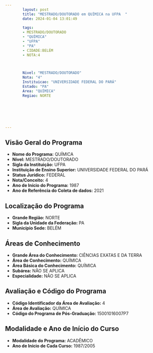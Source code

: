```yaml
---
        layout: post
        title: "MESTRADO/DOUTORADO em QUÍMICA na UFPA  "
        date: 2024-01-04 13:01:49
     
        tags:
        - MESTRADO/DOUTORADO
        - "QUÍMICA"
        - "UFPA"
        - "PA"
        - CIDADE:BELÉM
        - NOTA:4
        
       

        Nivel: "MESTRADO/DOUTORADO"
        Nota: "4"
        Instituicao: "UNIVERSIDADE FEDERAL DO PARÁ"
        Estado: "PA"
        Area: "QUÍMICA"
        Regiao: NORTE
        
        
        
        
        
        
---
```

## Visão Geral do Programa
- **Nome do Programa:** QUÍMICA
- **Nível:** MESTRADO/DOUTORADO
- **Sigla da Instituição:** UFPA
- **Instituição de Ensino Superior:** UNIVERSIDADE FEDERAL DO PARÁ
- **Status Jurídico:** FEDERAL
- **Nota/Conceito:** 4
- **Ano de Início do Programa:** 1987
- **Ano de Referência do Coleta de dados:** 2021

## Localização do Programa
- **Grande Região:** NORTE
- **Sigla da Unidade da Federação:** PA
- **Município Sede:** BELÉM

## Áreas de Conhecimento
- **Grande Área do Conhecimento:** CIÊNCIAS EXATAS E DA TERRA
- **Área de Conhecimento:** QUÍMICA
- **Área Básica do Conhecimento:** QUÍMICA
- **Subárea:** NÃO SE APLICA
- **Especialidade:** NÃO SE APLICA

## Avaliação e Código do Programa
- **Código Identificador da Área de Avaliação:** 4
- **Área de Avaliação:** QUÍMICA
- **Código do Programa de Pós-Graduação:** 15001016007P7


## Modalidade e Ano de Início do Curso
- **Modalidade do Programa:** ACADÊMICO
- **Ano de Início de Cada Curso:** 1987/2005
